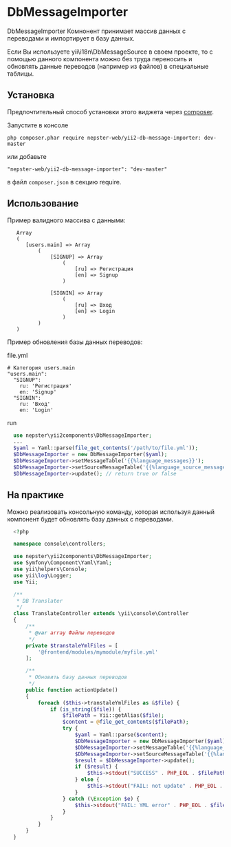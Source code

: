 # DbMessageImporter
DbMessageImporter Комнонент принимает массив данных с переводами и импортирует в базу данных.

Если Вы используете yii\i18n\DbMessageSource в своем проекте, то с помощью данного компонента
можно без труда переносить и обновлять данные переводов (например из файлов) в специальные таблицы.


Установка
---------

Предпочтительный способ установки этого виджета через [composer](http://getcomposer.org/download/).

Запустите в консоле

```
php composer.phar require nepster-web/yii2-db-message-importer: dev-master
```

или добавьте

```
"nepster-web/yii2-db-message-importer": "dev-master"
```

в файл `composer.json` в секцию require.


Использование
-------------

Пример валидного массива с данными:

  ~~~
     Array
     (
        [users.main] => Array
            (
                [SIGNUP] => Array
                    (
                        [ru] => Регистрация
                        [en] => Signup
                    )

                [SIGNIN] => Array
                    (
                        [ru] => Вход
                        [en] => Login
                    )
            )
     )
  ~~~


  Пример обновления базы данных переводов:

  file.yml
  ~~~
  # Категория users.main
  "users.main":
    "SIGNUP":
      ru: 'Регистрация'
      en: 'Signup'
    "SIGNIN":
      ru: 'Вход'
      en: 'Login'
  ~~~

  run
```php
  use nepster\yii2components\DbMessageImporter;
  ...
  $yaml = Yaml::parse(file_get_contents('/path/to/file.yml'));
  $DbMessageImporter = new DbMessageImporter($yaml);
  $DbMessageImporter->setMessageTable('{{%language_messages}}');
  $DbMessageImporter->setSourceMessageTable('{{%language_source_messages}}');
  $DbMessageImporter->update(); // return true or false
```




На практике
-----------

  Можно реализовать консольную команду, которая используя данный компонент будет обновлять базу данных с переводами.

```php
  <?php

  namespace console\controllers;

  use nepster\yii2components\DbMessageImporter;
  use Symfony\Component\Yaml\Yaml;
  use yii\helpers\Console;
  use yii\log\Logger;
  use Yii;

  /**
   * DB Translater
   */
  class TranslateController extends \yii\console\Controller
  {
      /**
       * @var array Файлы переводов
       */
      private $transtaleYmlFiles = [
          '@frontend/modules/mymodule/myfile.yml'
      ];

      /**
       * Обновить базу данных переводов
       */
      public function actionUpdate()
      {
          foreach ($this->transtaleYmlFiles as &$file) {
              if (is_string($file)) {
                  $filePath = Yii::getAlias($file);
                  $content = @file_get_contents($filePath);
                  try {
                      $yaml = Yaml::parse($content);
                      $DbMessageImporter = new DbMessageImporter($yaml);
                      $DbMessageImporter->setMessageTable('{{%language_messages}}');
                      $DbMessageImporter->setSourceMessageTable('{{%language_source_messages}}');
                      $result = $DbMessageImporter->update();
                      if ($result) {
                          $this->stdout("SUCCESS" . PHP_EOL . $filePath . PHP_EOL . PHP_EOL, Console::FG_GREEN);
                      } else {
                          $this->stdout("FAIL: not update" . PHP_EOL . $filePath . PHP_EOL . PHP_EOL, Console::FG_RED);
                      }
                  } catch (\Exception $e) {
                      $this->stdout("FAIL: YML error" . PHP_EOL . $filePath . PHP_EOL . PHP_EOL, Console::FG_RED);
                  }
              }
          }
      }
  }
```